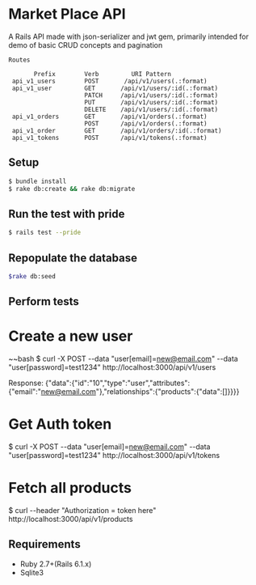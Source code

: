 # Market Place API
A Rails API made with json-serializer and jwt gem,  primarily intended for demo of basic CRUD concepts and pagination

~~~~~~~
Routes

       Prefix        Verb         URI Pattern                                                                                     
 api_v1_users        POST       /api/v1/users(.:format)                                                                         
 api_v1_user         GET       /api/v1/users/:id(.:format)                                                                       
                     PATCH     /api/v1/users/:id(.:format)                                                                       
                     PUT       /api/v1/users/:id(.:format)                                                                       
                     DELETE    /api/v1/users/:id(.:format)                                                                       
 api_v1_orders       GET       /api/v1/orders(.:format)                                                                          
                     POST      /api/v1/orders(.:format)                                                                         
 api_v1_order        GET       /api/v1/orders/:id(.:format)                                     
 api_v1_tokens       POST      /api/v1/tokens(.:format)                                                                          
~~~~~~~~~



## Setup

~~~bash
$ bundle install
$ rake db:create && rake db:migrate
~~~

## Run the test with pride 
~~~bash
$ rails test --pride
~~~

## Repopulate the database
~~~bash
$rake db:seed
~~~~

## Perform tests

# Create a new user
~~bash
$ curl -X POST --data "user[email]=new@email.com" --data "user[password]=test1234" http://localhost:3000/api/v1/users

Response:
{"data":{"id":"10","type":"user","attributes":{"email":"new@email.com"},"relationships":{"products":{"data":[]}}}} 

# Get Auth token

$ curl -X POST --data "user[email]=new@email.com" --data "user[password]=test1234" http://localhost:3000/api/v1/tokens

# Fetch all products 

$ curl --header "Authorization = token here" http://localhost:3000/api/v1/products

## Requirements

- Ruby 2.7+(Rails 6.1.x)
- Sqlite3
